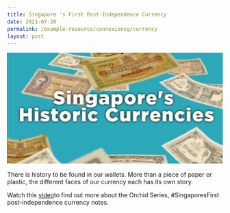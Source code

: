 ```yaml
---
title: Singapore 's First Post-Independence Currency
date: 2021-07-28
permalink: /example-resource/connexionsg/currency
layout: post
---
```

<a href="https://www.facebook.com/ConnexionSG/videos/371453167685367" target="_blank"><img src="/images/Capturecurr.PNG" ></a>

There is history to be found in our wallets. More than a piece of paper or plastic, the different faces of our currency each has its own story.

Watch this <a href="https://www.facebook.com/ConnexionSG/videos/371453167685367" target="_blank">video</a>to find out more about the Orchid Series, #SingaporesFirst post-independence currency notes.